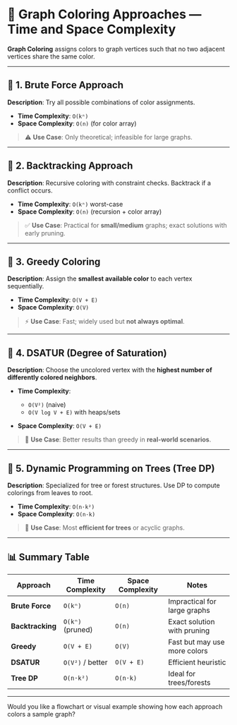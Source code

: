 # 🎨 Graph Coloring Approaches — Time and Space Complexity

**Graph Coloring** assigns colors to graph vertices such that no two adjacent vertices share the same color.

---

## 📘 1. Brute Force Approach

**Description**: Try all possible combinations of color assignments.

* **Time Complexity**: `O(kⁿ)`
* **Space Complexity**: `O(n)` (for color array)

> ⚠️ **Use Case**: Only theoretical; infeasible for large graphs.

---

## 📘 2. Backtracking Approach

**Description**: Recursive coloring with constraint checks. Backtrack if a conflict occurs.

* **Time Complexity**: `O(kⁿ)` worst-case
* **Space Complexity**: `O(n)` (recursion + color array)

> ✅ **Use Case**: Practical for **small/medium** graphs; exact solutions with early pruning.

---

## 📘 3. Greedy Coloring

**Description**: Assign the **smallest available color** to each vertex sequentially.

* **Time Complexity**: `O(V + E)`
* **Space Complexity**: `O(V)`

> ⚡ **Use Case**: Fast; widely used but **not always optimal**.

---

## 📘 4. DSATUR (Degree of Saturation)

**Description**: Choose the uncolored vertex with the **highest number of differently colored neighbors**.

* **Time Complexity**:

  * `O(V²)` (naive)
  * `O(V log V + E)` with heaps/sets
* **Space Complexity**: `O(V + E)`

> 🤖 **Use Case**: Better results than greedy in **real-world scenarios**.

---

## 📘 5. Dynamic Programming on Trees (Tree DP)

**Description**: Specialized for tree or forest structures. Use DP to compute colorings from leaves to root.

* **Time Complexity**: `O(n·k²)`
* **Space Complexity**: `O(n·k)`

> 🌲 **Use Case**: Most **efficient for trees** or acyclic graphs.

---

## 📊 Summary Table

| Approach         | Time Complexity  | Space Complexity | Notes                        |
| ---------------- | ---------------- | ---------------- | ---------------------------- |
| **Brute Force**  | `O(kⁿ)`          | `O(n)`           | Impractical for large graphs |
| **Backtracking** | `O(kⁿ)` (pruned) | `O(n)`           | Exact solution with pruning  |
| **Greedy**       | `O(V + E)`       | `O(V)`           | Fast but may use more colors |
| **DSATUR**       | `O(V²)` / better | `O(V + E)`       | Efficient heuristic          |
| **Tree DP**      | `O(n·k²)`        | `O(n·k)`         | Ideal for trees/forests      |

---

Would you like a flowchart or visual example showing how each approach colors a sample graph?
